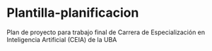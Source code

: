 # Plantilla-planificacion
Plan de proyecto para trabajo final de Carrera de Especialización en Inteligencia Artificial (CEIA) de la UBA
